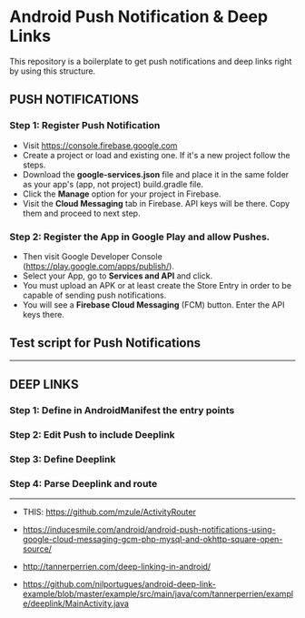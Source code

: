 # Android Push Notification & Deep Links

This repository is a boilerplate to get push notifications and deep links right by using this structure.

## PUSH NOTIFICATIONS

### Step 1: Register Push Notification 

- Visit https://console.firebase.google.com
- Create a project or load and existing one. If it's a new project follow the steps.
- Download the **google-services.json** file and place it in the same folder as your app's (app, not project) build.gradle file. 
- Click the **Manage** option for your project in Firebase. 
- Visit the **Cloud Messaging** tab in Firebase. API keys will be there. Copy them and proceed to next step.

### Step 2: Register the App in Google Play and allow Pushes.

- Then visit Google Developer Console (https://play.google.com/apps/publish/).
- Select your App, go to **Services and API** and click. 
- You must upload an APK or at least create the Store Entry in order to be capable of sending push notifications.
- You will see a **Firebase Cloud Messaging** (FCM) button. Enter the API keys there.

## Test script for Push Notifications

---

## DEEP LINKS

### Step 1: Define in AndroidManifest the entry points

### Step 2: Edit Push to include Deeplink

### Step 3: Define Deeplink

### Step 4: Parse Deeplink and route


--------
- THIS: https://github.com/mzule/ActivityRouter

- https://inducesmile.com/android/android-push-notifications-using-google-cloud-messaging-gcm-php-mysql-and-okhttp-square-open-source/

- http://tannerperrien.com/deep-linking-in-android/
- https://github.com/nilportugues/android-deep-link-example/blob/master/example/src/main/java/com/tannerperrien/example/deeplink/MainActivity.java
